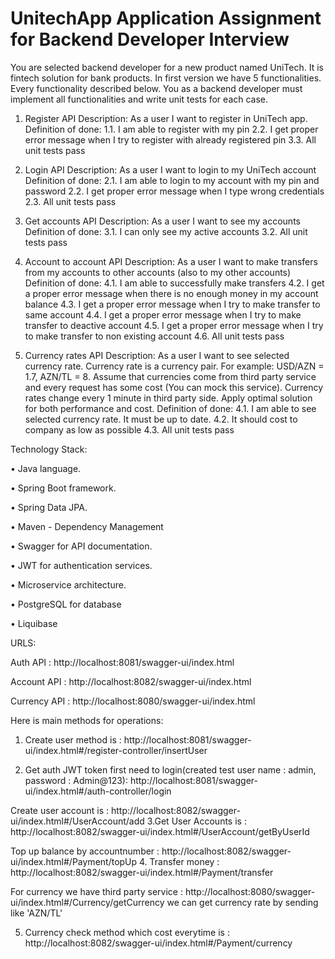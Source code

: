 # UnitechApp Application Assignment for Backend Developer Interview

You are selected backend developer for a new product named UniTech. It is fintech solution for bank products. In first version we have 5 functionalities. Every functionality described below. You as a backend developer must implement all functionalities and write unit tests for each case.
1. Register API
Description: As a user I want to register in UniTech app.
Definition of done:
1.1. I am able to register with my pin
2.2. I get proper error message when I try to register with already registered pin 
3.3. All unit tests pass

2. Login API
Description: As a user I want to login to my UniTech account
Definition of done:
2.1. I am able to login to my account with my pin and password 
2.2. I get proper error message when I type wrong credentials 
2.3. All unit tests pass


3. Get accounts API
Description: As a user I want to see my accounts
Definition of done:
3.1. I can only see my active accounts 
3.2. All unit tests pass

4. Account to account API
Description: As a user I want to make transfers from my accounts to other accounts (also to my other accounts)
Definition of done:
4.1. I am able to successfully make transfers
4.2. I get a proper error message when there is no enough money in my account balance 
4.3. I get a proper error message when I try to make transfer to same account
4.4. I get a proper error message when I try to make transfer to deactive account
4.5. I get a proper error message when I try to make transfer to non existing account
4.6. All unit tests pass

5. Currency rates API
Description: As a user I want to see selected currency rate. Currency rate is a currency pair. For example: USD/AZN = 1.7, AZN/TL = 8. Assume that currencies come from third party service and every request has some cost (You can mock this service). Currency rates change every 1 minute in third party side. Apply optimal solution for both performance and cost.
Definition of done:
4.1. I am able to see selected currency rate. It must be up to date. 
4.2. It should cost to company as low as possible
4.3. All unit tests pass


Technology Stack:

• Java language.

• Spring Boot framework.

• Spring Data JPA.

• Maven - Dependency Management

• Swagger for API documentation.

• JWT for authentication services.

• Microservice architecture.

• PostgreSQL for database

• Liquibase





URLS:


Auth API : http://localhost:8081/swagger-ui/index.html

Account API : http://localhost:8082/swagger-ui/index.html

Currency API : http://localhost:8080/swagger-ui/index.html



Here is main methods for operations:

1. Create user method is  : http://localhost:8081/swagger-ui/index.html#/register-controller/insertUser

2. Get auth JWT token first need to login(created test user name : admin, password : Admin@123): http://localhost:8081/swagger-ui/index.html#/auth-controller/login 

 Create user account is : http://localhost:8082/swagger-ui/index.html#/UserAccount/add
3.Get User Accounts is : http://localhost:8082/swagger-ui/index.html#/UserAccount/getByUserId

 Top up balance by accountnumber : http://localhost:8082/swagger-ui/index.html#/Payment/topUp
4. Transfer money  : http://localhost:8082/swagger-ui/index.html#/Payment/transfer

For currency we have third party service : http://localhost:8080/swagger-ui/index.html#/Currency/getCurrency
we can get currency rate by sending like 'AZN/TL'

5. Currency check method which cost everytime is : http://localhost:8082/swagger-ui/index.html#/Payment/currency


